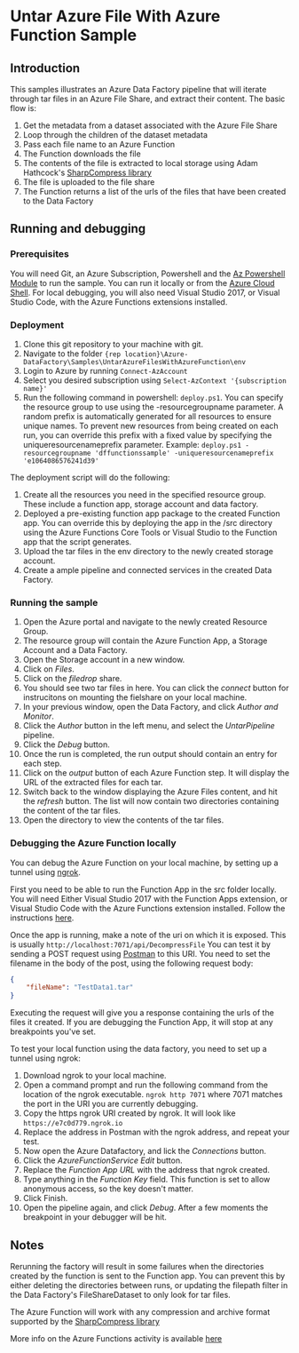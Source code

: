 # Untar Azure File With Azure Function Sample

## Introduction

This samples illustrates an Azure Data Factory pipeline that will iterate through tar files in an Azure File Share, and extract their content. The basic flow is:

1. Get the metadata from a dataset associated with the Azure File Share
1. Loop through the children of the dataset metadata
1. Pass each file name to an Azure Function
1. The Function downloads the file
1. The contents of the file is extracted to local storage using Adam Hathcock's [SharpCompress library](https://github.com/adamhathcock/sharpcompress)
1. The file is uploaded to the file share
1. The Function returns a list of the urls of the files that have been created to the Data Factory

## Running and debugging

### Prerequisites

You will need Git, an Azure Subscription, Powershell and the [Az Powershell Module](https://docs.microsoft.com/en-us/powershell/azure/overview?view=azps-1.2.0) to run the sample. You can run it locally or from the [Azure Cloud Shell](https://docs.microsoft.com/en-us/azure/cloud-shell/quickstart-powershell). For local debugging, you will also need Visual Studio 2017, or Visual Studio Code, with the Azure Functions extensions installed.

### Deployment

1. Clone this git repository to your machine with git.
1. Navigate to the folder `{rep location}\Azure-DataFactory\Samples\UntarAzureFilesWithAzureFunction\env`
1. Login to Azure by running `Connect-AzAccount`
1. Select you desired subscription using `Select-AzContext '{subscription name}'`
1. Run the following command in powershell: `deploy.ps1`. You can specify the resource group to use using the -resourcegroupname parameter. A random prefix is automatically generated for all resources to ensure unique names. To prevent new resources from being  created on each run, you can override this prefix with a fixed value by specifying the uniqueresourcenameprefix parameter. Example: `deploy.ps1 -resourcegroupname 'dffunctionssample' -uniqueresourcenameprefix 'e1064086576241d39'`

The deployment script will do the following:

1. Create all the resources you need in the specified resource group. These include a function app, storage account and data factory.
1. Deployed a pre-existing function app package to the created Function app. You can override this by deploying the app in the /src directory using the  Azure Functions Core Tools or Visual Studio to the Function app that the script generates.
1. Upload the tar files in the env directory to the newly created storage account.
1. Create a ample pipeline and connected services in the created Data Factory.

### Running the sample

1. Open the Azure portal and navigate to the newly created Resource Group.
1. The resource group will contain the Azure Function App, a Storage Account and a Data Factory. 
1. Open the Storage account in a new window.
1. Click on _Files_.
1. Click on the _filedrop_ share.
1. You should see two tar files in here. You can click the _connect_ button for instrucitons on mounting the fielshare on your local machine.
1. In your previous window, open the Data Factory, and click _Author and Monitor_.
1. Click the _Author_ button in the left menu, and select the _UntarPipeline_ pipeline.
1. Click the _Debug_ button.
1. Once the run is completed, the run output should contain an entry for each step.
1. Click on the _output_ button of each Azure Function step. It will display the URL of the extracted files for each tar.
1. Switch back to the window displaying the Azure Files content, and hit the _refresh_ button. The list will now contain two directories containing the content of the tar files.
1. Open the directory to view the contents of the tar files.

### Debugging the Azure Function locally

You can debug the Azure Function on your local machine, by setting up a tunnel using [ngrok](http://ngrok.com/).

First you need to be able to run the Function App in the src folder locally. You will need Either Visual Studio 2017 with the Function Apps extension, or Visual Studio Code with the Azure Functions extension installed. Follow the instructions [here](https://docs.microsoft.com/en-us/azure/azure-functions/functions-develop-local).

Once the app is running, make a note of the uri on which it is exposed. This is usually `http://localhost:7071/api/DecompressFile` You can test it by sending a POST request using [Postman](https://www.getpostman.com/) to this URI. You need to set the filename in the body of the post, using the following request body:

```json
{
    "fileName": "TestData1.tar"
}
```

Executing the request will give you a response containing the urls of the files it created. If you are debugging the Function App, it will stop at any breakpoints you've set.

To test your local function using the data factory, you need to set up a tunnel using ngrok:

1. Download ngrok to your local machine.
1. Open a command prompt and run the following command from the location of the ngrok executable. `ngrok http 7071` where 7071 matches the port in the URI you are currently debugging.
1. Copy the https ngrok URI created by ngrok. It will look like `https://e7c0d779.ngrok.io`
1. Replace the address in Postman with the ngrok address, and repeat your test.
1. Now open the Azure Datafactory, and lick the _Connections_ button.
1. Click the _AzureFunctionService_ _Edit_ button.
1. Replace the _Function App URL_ with the address that ngrok created.
1. Type anything in the _Function Key_ field. This function is set to allow anonymous access, so the key doesn't matter.
1. Click Finish.
1. Open the pipeline again, and click _Debug_. After a few moments the breakpoint in your debugger will be hit.

## Notes

Rerunning the factory will result in some failures when the directories created by the function is sent to the Function app. You can prevent this by either deleting the directories between runs, or updating the filepath filter in the Data Factory's FileShareDataset to only look for tar files.

The Azure Function will work with any compression and archive format supported by the [SharpCompress library](https://github.com/adamhathcock/sharpcompress)

More info on the Azure Functions activity is available [here](https://docs.microsoft.com/en-us/azure/data-factory/control-flow-azure-function-activity)
